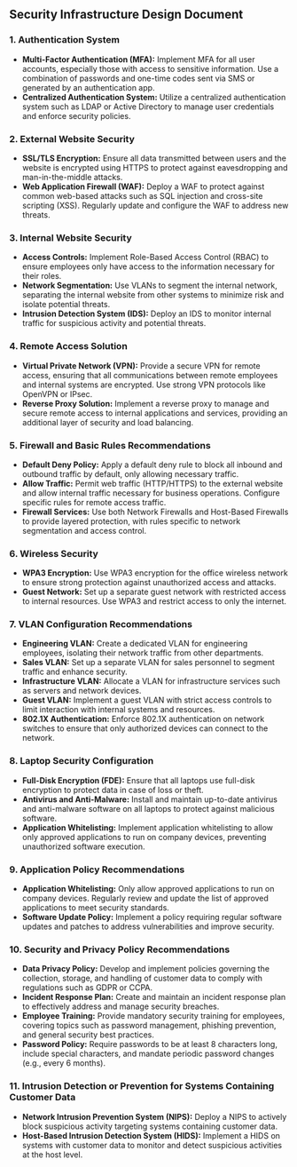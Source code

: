 ## Security Infrastructure Design Document

### 1. Authentication System
- **Multi-Factor Authentication (MFA):** Implement MFA for all user accounts, especially those with access to sensitive information. Use a combination of passwords and one-time codes sent via SMS or generated by an authentication app.
- **Centralized Authentication System:** Utilize a centralized authentication system such as LDAP or Active Directory to manage user credentials and enforce security policies.

### 2. External Website Security
- **SSL/TLS Encryption:** Ensure all data transmitted between users and the website is encrypted using HTTPS to protect against eavesdropping and man-in-the-middle attacks.
- **Web Application Firewall (WAF):** Deploy a WAF to protect against common web-based attacks such as SQL injection and cross-site scripting (XSS). Regularly update and configure the WAF to address new threats.

### 3. Internal Website Security
- **Access Controls:** Implement Role-Based Access Control (RBAC) to ensure employees only have access to the information necessary for their roles.
- **Network Segmentation:** Use VLANs to segment the internal network, separating the internal website from other systems to minimize risk and isolate potential threats.
- **Intrusion Detection System (IDS):** Deploy an IDS to monitor internal traffic for suspicious activity and potential threats.

### 4. Remote Access Solution
- **Virtual Private Network (VPN):** Provide a secure VPN for remote access, ensuring that all communications between remote employees and internal systems are encrypted. Use strong VPN protocols like OpenVPN or IPsec.
- **Reverse Proxy Solution:** Implement a reverse proxy to manage and secure remote access to internal applications and services, providing an additional layer of security and load balancing.

### 5. Firewall and Basic Rules Recommendations
- **Default Deny Policy:** Apply a default deny rule to block all inbound and outbound traffic by default, only allowing necessary traffic.
- **Allow Traffic:** Permit web traffic (HTTP/HTTPS) to the external website and allow internal traffic necessary for business operations. Configure specific rules for remote access traffic.
- **Firewall Services:** Use both Network Firewalls and Host-Based Firewalls to provide layered protection, with rules specific to network segmentation and access control.

### 6. Wireless Security
- **WPA3 Encryption:** Use WPA3 encryption for the office wireless network to ensure strong protection against unauthorized access and attacks.
- **Guest Network:** Set up a separate guest network with restricted access to internal resources. Use WPA3 and restrict access to only the internet.

### 7. VLAN Configuration Recommendations
- **Engineering VLAN:** Create a dedicated VLAN for engineering employees, isolating their network traffic from other departments.
- **Sales VLAN:** Set up a separate VLAN for sales personnel to segment traffic and enhance security.
- **Infrastructure VLAN:** Allocate a VLAN for infrastructure services such as servers and network devices.
- **Guest VLAN:** Implement a guest VLAN with strict access controls to limit interaction with internal systems and resources.
- **802.1X Authentication:** Enforce 802.1X authentication on network switches to ensure that only authorized devices can connect to the network.

### 8. Laptop Security Configuration
- **Full-Disk Encryption (FDE):** Ensure that all laptops use full-disk encryption to protect data in case of loss or theft.
- **Antivirus and Anti-Malware:** Install and maintain up-to-date antivirus and anti-malware software on all laptops to protect against malicious software.
- **Application Whitelisting:** Implement application whitelisting to allow only approved applications to run on company devices, preventing unauthorized software execution.

### 9. Application Policy Recommendations
- **Application Whitelisting:** Only allow approved applications to run on company devices. Regularly review and update the list of approved applications to meet security standards.
- **Software Update Policy:** Implement a policy requiring regular software updates and patches to address vulnerabilities and improve security.

### 10. Security and Privacy Policy Recommendations
- **Data Privacy Policy:** Develop and implement policies governing the collection, storage, and handling of customer data to comply with regulations such as GDPR or CCPA.
- **Incident Response Plan:** Create and maintain an incident response plan to effectively address and manage security breaches.
- **Employee Training:** Provide mandatory security training for employees, covering topics such as password management, phishing prevention, and general security best practices.
- **Password Policy:** Require passwords to be at least 8 characters long, include special characters, and mandate periodic password changes (e.g., every 6 months).

### 11. Intrusion Detection or Prevention for Systems Containing Customer Data
- **Network Intrusion Prevention System (NIPS):** Deploy a NIPS to actively block suspicious activity targeting systems containing customer data.
- **Host-Based Intrusion Detection System (HIDS):** Implement a HIDS on systems with customer data to monitor and detect suspicious activities at the host level.
